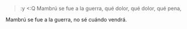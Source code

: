 >:y
<:Q
Mambrú se fue a la guerra,
qué dolor, qué dolor, qué pena,

Mambrú se fue a la guerra,
no sé cuándo vendrá.


